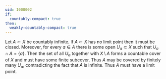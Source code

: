 ```yaml
---
uid: I000002
if:
  countably-compact: true
then:
  weakly-countably-compact: true
---
```

Let $A \subset X$ be countably infinite. If $A \subset X$ has no limit point then it must be closed. Moreover, for every $a \in A$ there is some open $U_a \subset X$ such that $U_a \cap A = \{a\}$. Then the set of all $U_a$ together with $X \setminus A$ forms a countable cover of $X$ and must have some finite subcover. Thus $A$ may be covered by finitely many $U_a$, contradicting the fact that $A$ is infinite. Thus $A$ must have a limit point.

